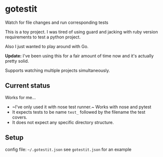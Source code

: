 # gotestit
Watch for file changes and run corresponding tests

This is a toy project. I was tired of using guard and jacking 
with ruby version requirements to test a python project.

Also I just wanted to play around with Go.

**Update:** I've been using this for a fair amount of time now and it's actually
pretty solid.

Supports watching multiple projects simultaneously.

## Current status
Works for me... 

- ~I've only used it with nose test runner.~ Works with nose and pytest
- It expects tests to be name `test_` followed by the filename the test covers.
- It does not expect any specific directory structure.

## Setup
config file: `~/.gotestit.json`
see `gotestit.json` for an example
